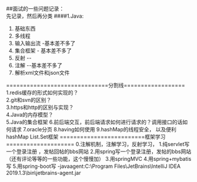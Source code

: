 ##面试的一些问题记录：  
先记录，然后再分类
####1.Java:  
   1. 基础东西  
   2. 多线程
   3. 输入输出流 -基本差不多了
   4. 集合框架  - 基本差不多了
   5. 反射     -- 
   6. 注解     --基本差不多了
   7. 解析xml文件和json文件  
   
   ==============================分割线==================  
   1.redis缓存的形式如何实现的？    
   2.git和svn的区别？  
   3.https和http的区别与实现？  
   4.Java的内存模型？  
   5.Java的集合框架
   6.前后端交互，前后端请求如何进行请求的？调用接口的话如何请求
   7.oracle分页
   8.having如何使用
   9.hashMap的线程安全， 以及便利hashMap List.Set框架
   =========================框架学习====================
   0.注解机制，注解学习，反射学习，
   1.纯servlet写一个登录注册  ，发帖回帖的bbs网站
   2.用spring写一个登录注册，发帖的bbs网站（还有评论等等的一些功能，这个慢慢加）
   3.用springMVC
   4.用spring+mybatis写
   5.用spring-boot写
   -javaagent:C:\Program Files\JetBrains\IntelliJ IDEA 2019.1.3\bin\jetbrains-agent.jar

   
